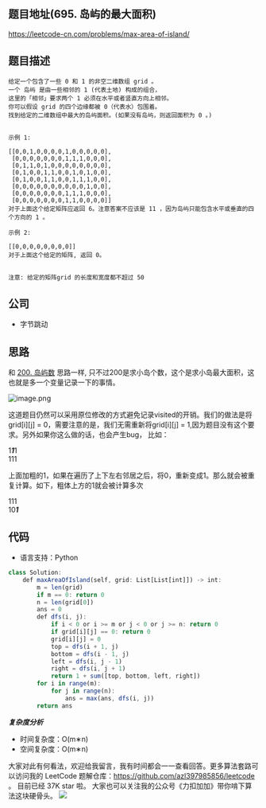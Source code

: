 ## 题目地址(695. 岛屿的最大面积)
https://leetcode-cn.com/problems/max-area-of-island/

## 题目描述

```
给定一个包含了一些 0 和 1 的非空二维数组 grid 。
一个 岛屿 是由一些相邻的 1 (代表土地) 构成的组合，
这里的「相邻」要求两个 1 必须在水平或者竖直方向上相邻。
你可以假设 grid 的四个边缘都被 0（代表水）包围着。
找到给定的二维数组中最大的岛屿面积。(如果没有岛屿，则返回面积为 0 。)


示例 1:

[[0,0,1,0,0,0,0,1,0,0,0,0,0],
 [0,0,0,0,0,0,0,1,1,1,0,0,0],
 [0,1,1,0,1,0,0,0,0,0,0,0,0],
 [0,1,0,0,1,1,0,0,1,0,1,0,0],
 [0,1,0,0,1,1,0,0,1,1,1,0,0],
 [0,0,0,0,0,0,0,0,0,0,1,0,0],
 [0,0,0,0,0,0,0,1,1,1,0,0,0],
 [0,0,0,0,0,0,0,1,1,0,0,0,0]]
对于上面这个给定矩阵应返回 6。注意答案不应该是 11 ，因为岛屿只能包含水平或垂直的四个方向的 1 。

示例 2:

[[0,0,0,0,0,0,0,0]]
对于上面这个给定的矩阵, 返回 0。

 
注意: 给定的矩阵grid 的长度和宽度都不超过 50
```

## 公司

- 字节跳动

## 思路

和 [200. 岛屿数](https://github.com/azl397985856/leetcode/blob/master/problems/200.number-of-islands.md) 思路一样,
只不过200是求小岛个数，这个是求小岛最大面积，这也就是多一个变量记录一下的事情。

![image.png](https://pic.leetcode-cn.com/e611eb47fa6c2874bb10c37cd45a23143a450e3268022152ee7a519bdff0d907-image.png)



这道题目仍然可以采用原位修改的方式避免记录visited的开销。我们的做法是将grid[i][j] = 0，需要注意的是，我们无需重新将grid[i][j] = 1,因为题目没有这个要求。另外如果你这么做的话，也会产生bug，
比如：

1***1***1    
111

上面加粗的1，如果在遍历了上下左右邻居之后，将0，重新变成1。那么就会被重复计算。如下，粗体上方的1就会被计算多次

111   
10***1***



## 代码
* 语言支持：Python

```js
class Solution:
    def maxAreaOfIsland(self, grid: List[List[int]]) -> int:
        m = len(grid)
        if m == 0: return 0
        n = len(grid[0])
        ans = 0
        def dfs(i, j):
            if i < 0 or i >= m or j < 0 or j >= n: return 0
            if grid[i][j] == 0: return 0
            grid[i][j] = 0
            top = dfs(i + 1, j)
            bottom = dfs(i - 1, j)
            left = dfs(i, j - 1)
            right = dfs(i, j + 1)
            return 1 + sum([top, bottom, left, right])
        for i in range(m):
            for j in range(n):
                ans = max(ans, dfs(i, j))
        return ans
```
***复杂度分析***

- 时间复杂度：O(m∗n)
- 空间复杂度：O(m∗n)

大家对此有何看法，欢迎给我留言，我有时间都会一一查看回答。更多算法套路可以访问我的 LeetCode 题解仓库：https://github.com/azl397985856/leetcode 。 目前已经 37K star 啦。
大家也可以关注我的公众号《力扣加加》带你啃下算法这块硬骨头。
![](https://tva1.sinaimg.cn/large/007S8ZIlly1gfcuzagjalj30p00dwabs.jpg)
